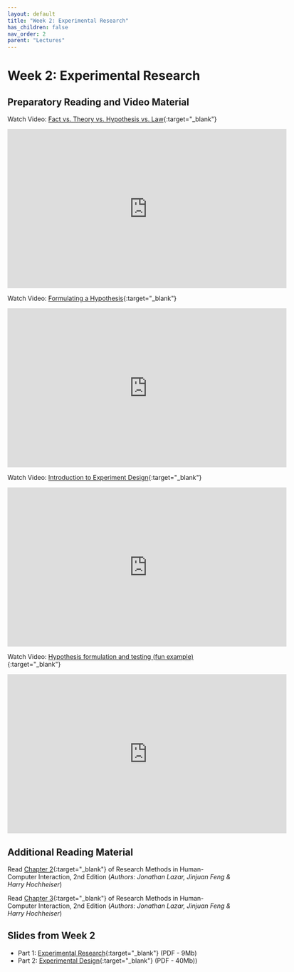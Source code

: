 ```yaml
---
layout: default
title: "Week 2: Experimental Research"
has_children: false
nav_order: 2
parent: "Lectures"
---
```


# Week 2: Experimental Research

## Preparatory Reading and Video Material 

Watch Video: [Fact vs. Theory vs. Hypothesis vs. Law](https://youtu.be/lqk3TKuGNBA){:target="_blank"}  
<iframe width="627" height="357" src="https://www.youtube.com/embed/lqk3TKuGNBA" title="Fact vs. Theory vs. Hypothesis vs. Law… EXPLAINED!" frameborder="0" allow="accelerometer; autoplay; clipboard-write; encrypted-media; gyroscope; picture-in-picture; web-share" allowfullscreen></iframe>

Watch Video: [Formulating a Hypothesis](https://youtu.be/PCgLjDDD4ek){:target="_blank"}    
<iframe width="627" height="357" src="https://www.youtube.com/embed/PCgLjDDD4ek" title="6 Steps to Formulate a STRONG Hypothesis | Scribbr 🎓" frameborder="0" allow="accelerometer; autoplay; clipboard-write; encrypted-media; gyroscope; picture-in-picture; web-share" allowfullscreen></iframe>

Watch Video: [Introduction to Experiment Design](https://youtu.be/DaBq0naj0YY){:target="_blank"}    
<iframe width="627" height="357" src="https://www.youtube.com/embed/DaBq0naj0YY" title="Introduction to experiment design | Study design | AP Statistics | Khan Academy" frameborder="0" allow="accelerometer; autoplay; clipboard-write; encrypted-media; gyroscope; picture-in-picture; web-share" allowfullscreen></iframe>  

Watch Video: [Hypothesis formulation and testing (fun example)](https://youtu.be/DaBq0naj0YY){:target="_blank"}    
<iframe width="627" height="357" src="https://www.youtube.com/embed/VzqN4Cn8r3U" title="Will a Kettle Full Of Alcohol Stay On Forever?" frameborder="0" allow="accelerometer; autoplay; clipboard-write; encrypted-media; gyroscope; picture-in-picture; web-share" allowfullscreen></iframe>


## Additional Reading Material 

Read [Chapter 2](https://brightspace.tudelft.nl/content/enforced/500425-IOB6-E8+2022+3/Readings/Chapter-2---Experimental-resea_2017_Research-Methods-in-Human-Computer-Inter.pdf?_&d2lSessionVal=P9N0bFGpKFCKXseFv7jM9li0K&ou=500425){:target="_blank"}   of Research Methods in Human-Computer Interaction, 2nd Edition (*Authors: Jonathan Lazar, Jinjuan Feng & Harry Hochheiser*)

Read [Chapter 3](https://brightspace.tudelft.nl/content/enforced/500425-IOB6-E8+2022+3/Readings/Chapter-3---Experimental-desi_2017_Research-Methods-in-Human-Computer-Intera.pdf?_&d2lSessionVal=P9N0bFGpKFCKXseFv7jM9li0K&ou=500425){:target="_blank"}   of Research Methods in Human-Computer Interaction, 2nd Edition (*Authors: Jonathan Lazar, Jinjuan Feng & Harry Hochheiser*)

## Slides from Week 2  
- Part 1: [Experimental Research]({{site.baseurl}}/assets/slides/23-02-1-Experimental-Research-1.pdf){:target="_blank"} (PDF - 9Mb)
- Part 2: [Experimental Design]({{site.baseurl}}/assets/slides/23-02-1-Experimental-Research-2.pdf){:target="_blank"} (PDF - 40Mb))


